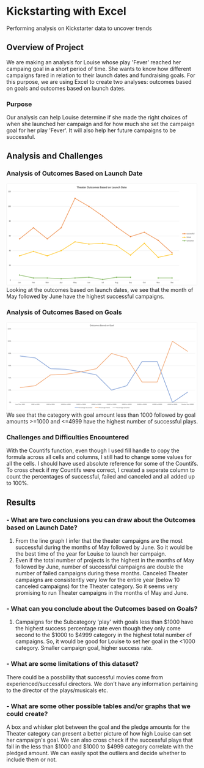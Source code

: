 # Kickstarting with Excel
Performing analysis on Kickstarter data to uncover trends

## Overview of Project

We are making an analysis for Louise whose play 'Fever' reached her campaing goal in a short period of time. She wants to know how different campaigns fared in relation to their launch dates and fundraising goals. For this purpose, we are using Excel to create two analyses: outcomes based on goals and outcomes based on launch dates.

### Purpose
Our analysis can help Louise determine if she made the right choices of when she launched her campaign and for how much she set the campaign goal for her play 'Fever'. It will also help her future campaigns to be successful.

## Analysis and Challenges

### Analysis of Outcomes Based on Launch Date
<img src = "resources/Theater_Outcomes_vs_Launch.png" width = 500)>
Looking at the outcomes based on launch dates, we see that the month of May followed by June have the highest successful campaigns.

### Analysis of Outcomes Based on Goals
<img src = "resources/Outcomes_vs_Goals.png" width = 500)>
We see that the category with goal amount less than 1000 followed by goal amounts >=1000 and <=4999 have the highest number of successful plays.

### Challenges and Difficulties Encountered
With the Countifs function, even though I used fill handle to copy the formula across all cells and columns, I still had to change some values for all the cells. I should have used absolute reference for some of the Countifs. To cross check if my Countifs were correct, I created a seperate column to count the percentages of successful, failed and canceled and all added up to 100%.

## Results

### - What are two conclusions you can draw about the Outcomes based on Launch Date?
1. From the line graph I infer that the theater campaigns are the most successful during the months of May followed by June. So it would be the best time of the year for Louise to launch her campaign.
2. Even if the total number of projects is the highest in the months of May followed by June, number of successful campaigns are double the number of failed campaigns during these months. Canceled Theater campaigns are consistently very low for the entire year (below 10 canceled campaigns) for the Theater category. So it seems very promising to run Theater campaigns in the months of May and June.
### - What can you conclude about the Outcomes based on Goals?
1. Campaigns for the Subcategory 'play' with goals less than $1000 have the highest success percentage rate even though they only come second to the $1000 to $4999 category in the highest total number of campaigns. So, it would be good for Louise to set her goal in the <1000 category. Smaller campaign goal, higher success rate.
### - What are some limitations of this dataset?
There could be a possbility that successful movies come from experienced/successful directors. We don't have any information pertaining to the director of the plays/musicals etc.
### - What are some other possible tables and/or graphs that we could create?
A box and whisker plot between the goal and the pledge amounts for the Theater category can present a better picture of how high Louise can set her campaign's goal. We can also cross check if the successful plays that fall in the less than $1000 and $1000 to $4999 category correlate with the pledged amount. We can easily spot the outliers and decide whether to include them or not.


